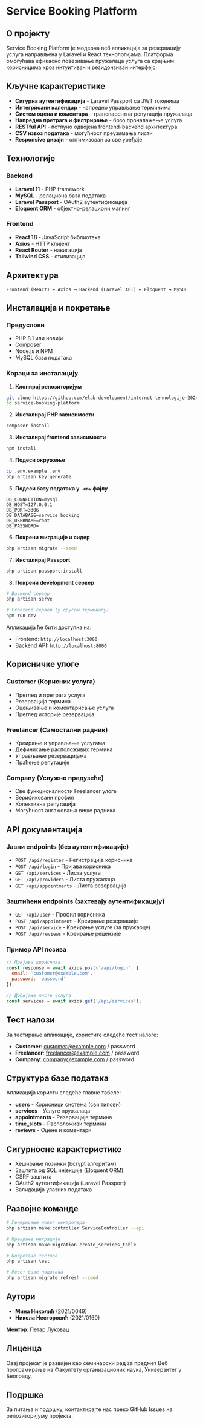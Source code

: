 # Service Booking Platform

## О пројекту

Service Booking Platform је модерна веб апликација за резервацију услуга направљена у Laravel и React технологијама. Платформа омогућава ефикасно повезивање пружалаца услуга са крајњим корисницима кроз интуитиван и резидонзиван интерфејс.

## Кључне карактеристике

- **Сигурна аутентификација** - Laravel Passport са JWT токенима
- **Интегрисани календар** - напредно управљање терминима
- **Систем оцена и коментара** - транспарентна репутација пружалаца
- **Напредна претрага и филтрирање** - брзо проналажење услуга
- **RESTful API** - потпуно одвојена frontend-backend архитектура
- **CSV извоз података** - могућност преузимања листи
- **Responsive дизајн** - оптимизован за све уређаје

## Технологије

### Backend
- **Laravel 11** - PHP framework
- **MySQL** - релациона база података
- **Laravel Passport** - OAuth2 аутентификација
- **Eloquent ORM** - објектно-релациони мапинг

### Frontend
- **React 18** - JavaScript библиотека
- **Axios** - HTTP клијент
- **React Router** - навигација
- **Tailwind CSS** - стилизација

## Архитектура

```
Frontend (React) ← Axios → Backend (Laravel API) ← Eloquent → MySQL
```

## Инсталација и покретање

### Предуслови
- PHP 8.1 или новији
- Composer
- Node.js и NPM
- MySQL база података

### Кораци за инсталацију

1. **Клонирај репозиторијум**
```bash
git clone https://github.com/elab-development/internet-tehnologije-2024-projekat-advertisingserviceapp_20210160.git
cd service-booking-platform
```

2. **Инсталирај PHP зависимости**
```bash
composer install
```

3. **Инсталирај frontend зависимости**
```bash
npm install
```

4. **Подеси окружење**
```bash
cp .env.example .env
php artisan key:generate
```

5. **Подеси базу података у `.env` фајлу**
```env
DB_CONNECTION=mysql
DB_HOST=127.0.0.1
DB_PORT=3306
DB_DATABASE=service_booking
DB_USERNAME=root
DB_PASSWORD=
```

6. **Покрени миграције и сидер**
```bash
php artisan migrate --seed
```

7. **Инсталирај Passport**
```bash
php artisan passport:install
```

8. **Покрени development сервер**
```bash
# Backend сервер
php artisan serve

# Frontend сервер (у другом терминалу)
npm run dev
```

Апликација ће бити доступна на:
- Frontend: `http://localhost:3000`
- Backend API: `http://localhost:8000`

## Корисничке улоге

### Customer (Корисник услуга)
- Преглед и претрага услуга
- Резервација термина
- Оцењивање и коментарисање услуга
- Преглед историје резервација

### Freelancer (Самoстални радник)
- Креирање и управљање услугама
- Дефинисање расположивих термина
- Управљање резервацијама
- Праћење репутације

### Company (Услужно предузеће)
- Све функционалности Freelancer улоге
- Верификовани профил
- Колективна репутација
- Могућност ангажовања више радника

## API документација

### Јавни endpoints (без аутентификације)
- `POST /api/register` - Регистрација корисника
- `POST /api/login` - Пријава корисника
- `GET /api/services` - Листа услуга
- `GET /api/providers` - Листа пружалаца
- `GET /api/appointments` - Листа резервација

### Заштићени endpoints (захтевају аутентификацију)
- `GET /api/user` - Профил корисника
- `POST /api/appointment` - Креирање резервације
- `POST /api/service` - Креирање услуге (за пружаоце)
- `POST /api/reviews` - Креирање рецензије

### Пример API позива
```javascript
// Пријава корисника
const response = await axios.post('/api/login', {
  email: 'customer@example.com',
  password: 'password'
});

// Добијање листе услуга
const services = await axios.get('/api/services');
```

## Тест налози

За тестирање апликације, користите следеће тест налоге:

- **Customer**: customer@example.com / password
- **Freelancer**: freelancer@example.com / password
- **Company**: company@example.com / password

## Структура базе података

Апликација користи следеће главне табеле:
- **users** - Корисници система (сви типови)
- **services** - Услуге пружалаца
- **appointments** - Резервације термина
- **time_slots** - Расположиви термини
- **reviews** - Оцене и коментари

## Сигурносне карактеристике

- Хеширање лозинки (bcrypt алгоритaм)
- Заштита од SQL инјекције (Eloquent ORM)
- CSRF заштита
- OAuth2 аутентификација (Laravel Passport)
- Валидација улазних података

## Развојне команде

```bash
# Генерисање новог контролера
php artisan make:controller ServiceController --api

# Креирање миграције
php artisan make:migration create_services_table

# Покретање тестова
php artisan test

# Ресет базе података
php artisan migrate:refresh --seed
```

## Аутори

- **Мина Николић** (2021/0049)
- **Никола Несторовић** (2021/0160)

**Ментор**: Петар Луковац

## Лиценца

Овај пројекат је развијен као семинарски рад за предмет Веб програмирање на Факултету организационих наука, Универзитет у Београду.

## Подршка

За питања и подршку, контактирајте нас преко GitHub Issues на репозиторијуму пројекта.